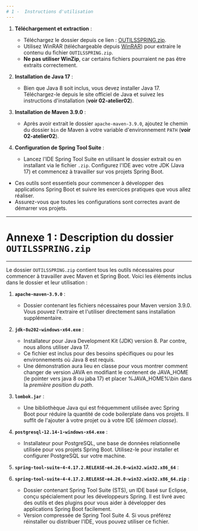 ```yaml
---
# 1 -  Instructions d'utilisation
---
```


1. **Téléchargement et extraction** :
   - Téléchargez le dossier depuis ce lien : [OUTILSSPRING.zip](https://drive.google.com/drive/folders/1ZzIFS9Zx9uOWDmlngGrG3CBrXJojY4-c?usp=sharing).
   - Utilisez WinRAR (téléchargeable depuis [WinRAR](https://winrar.fr.softonic.com/?ex=RAMP-2125.0)) pour extraire le contenu du fichier `OUTILSSPRING.zip`.
   - **Ne pas utiliser WinZip**, car certains fichiers pourraient ne pas être extraits correctement.

2. **Installation de Java 17** :
   - Bien que Java 8 soit inclus, vous devez installer Java 17. Téléchargez-le depuis le site officiel de Java et suivez les instructions d'installation (**voir 02-atelier02**).

3. **Installation de Maven 3.9.0** :
   - Après avoir extrait le dossier `apache-maven-3.9.0`, ajoutez le chemin du dossier `bin` de Maven à votre variable d'environnement `PATH` (**voir 02-atelier02**).

4. **Configuration de Spring Tool Suite** :
   - Lancez l'IDE Spring Tool Suite en utilisant le dossier extrait ou en installant via le fichier `.zip`. Configurez l'IDE avec votre JDK (Java 17) et commencez à travailler sur vos projets Spring Boot.

- Ces outils sont essentiels pour commencer à développer des applications Spring Boot et suivre les exercices pratiques que vous allez réaliser. 
- Assurez-vous que toutes les configurations sont correctes avant de démarrer vos projets.

---
# Annexe 1 : Description du dossier `OUTILSSPRING.zip`
---

Le dossier `OUTILSSPRING.zip` contient tous les outils nécessaires pour commencer à travailler avec Maven et Spring Boot. Voici les éléments inclus dans le dossier et leur utilisation :

1. **`apache-maven-3.9.0`** :
   - Dossier contenant les fichiers nécessaires pour Maven version 3.9.0. Vous pouvez l'extraire et l'utiliser directement sans installation supplémentaire.

3. **`jdk-8u202-windows-x64.exe`** :
   - Installateur pour Java Development Kit (JDK) version 8. Par contre, nous allons utiliser Java 17.
   - Ce fichier est inclus pour des besoins spécifiques ou pour les environnements où Java 8 est requis.
   - Une démonstration aura lieu en classe pour vous montrer comment changer de version JAVA en modifiant le contenent de JAVA_HOME (le pointer vers java 8 ou jaba 17) et placer %JAVA_HOME%\bin dans la *première position du path*.

4. **`lombok.jar`** :
   - Une bibliothèque Java qui est fréquemment utilisée avec Spring Boot pour réduire la quantité de code boilerplate dans vos projets. Il suffit de l'ajouter à votre projet ou à votre IDE (*démoen classe*).

5. **`postgresql-12.14-1-windows-x64.exe`** :
   - Installateur pour PostgreSQL, une base de données relationnelle utilisée pour vos projets Spring Boot. Utilisez-le pour installer et configurer PostgreSQL sur votre machine.

6. **`spring-tool-suite-4-4.17.2.RELEASE-e4.26.0-win32.win32.x86_64`** :

7. **`spring-tool-suite-4-4.17.2.RELEASE-e4.26.0-win32.win32.x86_64.zip`** :
      - Dossier contenant Spring Tool Suite (STS), un IDE basé sur Eclipse, conçu spécialement pour les développeurs Spring. Il est livré avec des outils et des plugins pour vous aider à développer des applications Spring Boot facilement.
      - Version compressée de Spring Tool Suite 4. Si vous préférez réinstaller ou distribuer l'IDE, vous pouvez utiliser ce fichier.
